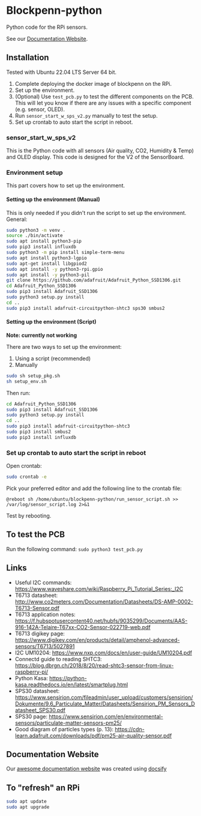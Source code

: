 # Blockpenn-python
Python code for the RPi sensors.

See our [Documentation Website](https://liogl.github.io/blockpenn-python/#/).

## Installation
Tested with Ubuntu 22.04 LTS Server 64 bit. 
1. Complete deploying the docker image of blockpenn on the RPi. 
2. Set up the environment.
3. (Optional) Use `test_pcb.py` to test the different components on the PCB. This will let you know if there are any issues with a specific component (e.g. sensor, OLED).
4. Run `sensor_start_w_sps_v2.py` manually to test the setup.
5. Set up crontab to auto start the script in reboot.

### sensor_start_w_sps_v2
This is the Python code with all sensors (Air quality, CO2, Humidity & Temp) and OLED display.
This code is designed for the V2 of the SensorBoard. 

### Environment setup
This part covers how to set up the environment. 

#### Setting up the environment (Manual)
This is only needed if you didn't run the script to set up the environment.
General:
```sh
sudo python3 -m venv .
source ./bin/activate
sudo apt install python3-pip
sudo pip3 install influxdb
sudo python3 -m pip install simple-term-menu
sudo apt install python3-lgpio
sudo apt-get install libgpiod2
sudo apt install -y python3-rpi.gpio
sudo apt install -y python3-pil
git clone https://github.com/adafruit/Adafruit_Python_SSD1306.git
cd Adafruit_Python_SSD1306
sudo pip3 install Adafruit_SSD1306
sudo python3 setup.py install
cd ..
sudo pip3 install adafruit-circuitpython-shtc3 sps30 smbus2
```

#### Setting up the environment (Script) 
**Note: currently not working**

There are two ways to set up the environment: 
1. Using a script (recommended)
2. Manually

```sh
sudo sh setup_pkg.sh
sh setup_env.sh
```
Then run:
```sh
cd Adafruit_Python_SSD1306
sudo pip3 install Adafruit_SSD1306
sudo python3 setup.py install
cd ..
sudo pip3 install adafruit-circuitpython-shtc3
sudo pip3 install smbus2
sudo pip3 install influxdb
```

### Set up crontab to auto start the script in reboot
Open crontab:
```sh
sudo crontab -e
```
Pick your preferred editor and add the following line to the crontab file:
```
@reboot sh /home/ubuntu/blockpenn-python/run_sensor_script.sh >> /var/log/sensor_script.log 2>&1
```

Test by rebooting.

## To test the PCB

Run the following command: `sudo python3 test_pcb.py`

## Links
- Useful I2C commands: https://www.waveshare.com/wiki/Raspberry_Pi_Tutorial_Series:_I2C
- T6713 datasheet: http://www.co2meters.com/Documentation/Datasheets/DS-AMP-0002-T6713-Sensor.pdf
- T6713 application notes: https://f.hubspotusercontent40.net/hubfs/9035299/Documents/AAS-916-142A-Telaire-T67xx-CO2-Sensor-022719-web.pdf
- T6713 digikey page: https://www.digikey.com/en/products/detail/amphenol-advanced-sensors/T6713/5027891
- I2C UM10204: https://www.nxp.com/docs/en/user-guide/UM10204.pdf
- Connectd guide to reading SHTC3: https://blog.dbrgn.ch/2018/8/20/read-shtc3-sensor-from-linux-raspberry-pi/
- Python Kasa: https://python-kasa.readthedocs.io/en/latest/smartplug.html
- SPS30 datasheet: https://www.sensirion.com/fileadmin/user_upload/customers/sensirion/Dokumente/9.6_Particulate_Matter/Datasheets/Sensirion_PM_Sensors_Datasheet_SPS30.pdf
- SPS30 page: https://www.sensirion.com/en/environmental-sensors/particulate-matter-sensors-pm25/
- Good diagram of particles types (p. 13): https://cdn-learn.adafruit.com/downloads/pdf/pm25-air-quality-sensor.pdf

## Documentation Website
Our [awesome documentation website](https://liogl.github.io/BlockPenn-Python) was created using [docsify](https://docsify.js.org/#/)

## To "refresh" an RPi

```sh
sudo apt update
sudo apt upgrade
```